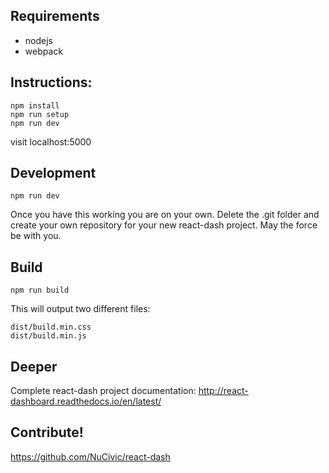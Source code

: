 ## Requirements
- nodejs
- webpack

## Instructions:
```
npm install
npm run setup
npm run dev
```

visit localhost:5000

## Development
```
npm run dev
```

Once you have this working you are on your own. Delete the .git folder and create your own repository for your new react-dash project. May the force be with you. 

## Build
```
npm run build
```

This will output two different files: 

```
dist/build.min.css
dist/build.min.js
```

## Deeper
Complete react-dash project documentation:
http://react-dashboard.readthedocs.io/en/latest/

## Contribute!
https://github.com/NuCivic/react-dash
